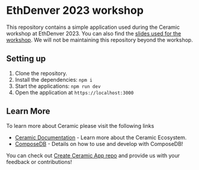 # EthDenver 2023 workshop

This repository contains a simple application used during the Ceramic workshop at EthDenver 2023. You can also find the [slides used for the workshop](https://docs.google.com/presentation/d/1KOc8YMVx19MN4dGs9fBcoWWFou-0OayRfzbVB3vcCbE/edit#slide=id.g21122e77069_0_128). We will not be maintaining this repository beyond the workshop. 

## Setting up

1. Clone the repository.
2. Install the dependencies: `npm i`
3. Start the applications: `npm run dev`
4. Open the application at `https://localhost:3000`


## Learn More

To learn more about Ceramic please visit the following links

- [Ceramic Documentation](https://developers.ceramic.network/learn/welcome/) - Learn more about the Ceramic Ecosystem.
- [ComposeDB](https://composedb.js.org/) - Details on how to use and develop with ComposeDB!

You can check out [Create Ceramic App repo](https://github.com/ceramicstudio/create-ceramic-app) and provide us with your feedback or contributions! 
